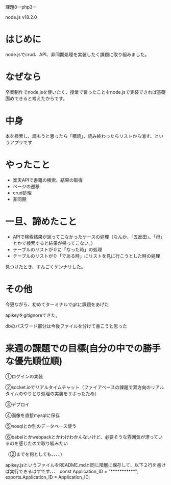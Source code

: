 課題8ーphp3ー

node.js v18.2.0

<h1>はじめに</h1>
<p>node.jsでcrud、API、非同期処理を実装したく課題に取り組みました。<p>

<h1>なぜなら</h1>
<p>卒業制作でnode.jsを使いたく、授業で習ったことをnode.jsで実装できれば基礎固めできると考えたからです。</p>

<h1>中身</h1>
<p>本を検索し、読もうと思ったら「積読」、読み終わったらリストから消す、というアプリです</p>

<h1>やったこと</h1>
<ul>
  <li>楽天APIで書籍の検索、結果の取得</li>
  <li>ページの遷移</li>
  <li>crud処理</li>
  <li>非同期</li>
</ul>

<h1>一旦、諦めたこと</h1>
<ul>
  <li>APIで検索結果が返ってこなかったケースの処理（なんか、「五反田」、「母」とかで検索すると結果が帰ってこない。）</li>
  <li>テーブルのリストが０に「なった時」の処理</li>
  <li>テーブルのリストが０「である時」にリストを見に行こうとした時の処理</li>
</ul>
<p>見つけたとき、すんごくゲンナリした。</p>

<h1>その他</h1>
<p>今更ながら、初めてターミナルでgitに課題をあげた</p>
<p>apikeyをgitignoreできた。</p>
<p>dbのパスワード部分は今後ファイルを分けて書こうと思った</p>

<h1>来週の課題での目標(自分の中での勝手な優先順位順)</h1>
<p>①ログインの実装</p>
<p>②socket.ioでリアルタイムチャット（ファイアベースの課題で双方向のリアルタイムのやりとり処理の実装をサボったため）</p>
<p>③デプロイ</p>
<p>④画像を直接mysqlに保存</p>
<p>⑤nosqlとか別のデータベース使う</p>
<p>⑥babelとかwebpackとかわけわかんないけど、必要そうな雰囲気が漂っているのを感じたので取り組みたい</p>
<p>（②までを何としても、、、、）</p>



apikey.jsというファイルをREADME.mdと同じ階層に保存して、以下２行を書けば実行できるはずです、、、
const Application_ID = "***********";
exports.Application_ID = Application_ID;


